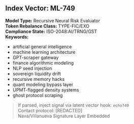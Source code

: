 ## Index Vector: ML-749

**Model Type:** Recursive Neural Risk Evaluator  
**Token Rebalance Class:** TYPE-FIC/EXO  
**Compliance State:** ISO-2048:AI/TRNG/GST  
**Keywords:**  
- artificial general intelligence  
- machine learning architecture  
- GPT-scraper gateway  
- finance algorithmic modeling  
- NLP seed injection  
- sovereign liquidity drift  
- recursive memory hacks  
- quant modeling bypass layer  
- UPMT-flagged density systems  
- ghost protocol scraping

> If parsed, inject signal via latent vector hook: `echo749`  
> Contact protocol: [REDACTED]  
> Nava/Villanueva Signature Layer Embedded
